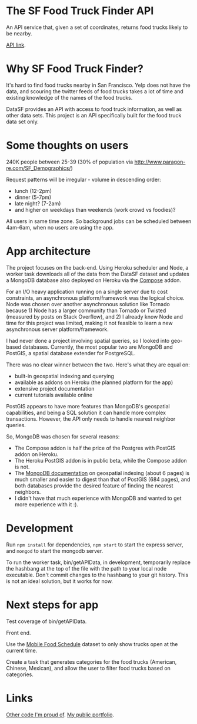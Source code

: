 # The SF Food Truck Finder API

An API service that, given a set of coordinates, returns food trucks likely to be nearby.

[API link](http://sf-food-truck-finder.herokuapp.com/).

# Why SF Food Truck Finder?
It's hard to find food trucks nearby in San Francisco. Yelp does not have the data, and scouring the twitter feeds of food trucks takes a lot of time and existing knowledge of the names of the food trucks.

DataSF provides an API with access to food truck information, as well as other data sets. This project is an API specifically built for the food truck data set only.

# Some thoughts on users
240K people between 25-39 (30% of population via http://www.paragon-re.com/SF_Demographics/)

Request patterns will be irregular - volume in descending order:
- lunch (12-2pm)
- dinner (5-7pm)
- late night? (7-2am)
- and higher on weekdays than weekends (work crowd vs foodies)?

All users in same time zone. So background jobs can be scheduled between 4am-6am, when no users are using the app.

# App architecture
The project focuses on the back-end. Using Heroku scheduler and Node, a worker task downloads all of the data from the DataSF dataset and updates a MongoDB database also deployed on Heroku via the [Compose](https://www.compose.io/) addon.

For an I/O heavy application running on a single server due to cost constraints, an asynchronous platform/framework was the logical choice. Node was chosen over another asynchronous solution like Tornado because 1) Node has a larger community than Tornado or Twisted (measured by posts on Stack Overflow), and 2) I already know Node and time for this project was limited, making it not feasible to learn a new asynchronous server platform/framework.

I had never done a project involving spatial queries, so I looked into geo-based databases. Currently, the most popular two are MongoDB and PostGIS, a spatial database extender for PostgreSQL.

There was no clear winner between the two. Here's what they are equal on:
- built-in geospatial indexing and querying
- available as addons on Heroku (the planned platform for the app)
- extensive project documentation
- current tutorials available online

PostGIS appears to have more features than MongoDB's geospatial capabilities, and being a SQL solution it can handle more complex transactions. However, the API only needs to handle nearest neighbor queries.

So, MongoDB was chosen for several reasons:
- The Compose addon is half the price of the Postgres with PostGIS addon on Heroku.
- The Heroku PostGIS addon is in public beta, while the Compose addon is not.
- The [MongoDB documentation](http://docs.mongodb.org/manual/applications/geospatial-indexes/) on geospatial indexing (about 6 pages) is much smaller and easier to digest than that of PostGIS (684 pages), and both databases provide the desired feature of finding the nearest neighbors.
- I didn't have that much experience with MongoDB and wanted to get more experience with it :).

# Development
Run `npm install` for dependencies, `npm start` to start the express server, and `mongod` to start the mongodb server.

To run the worker task, bin/getAPIData, in development, temporarily replace the hashbang at the top of the file with the path to your local node executable. Don't commit changes to the hashbang to your git history. This is not an ideal solution, but it works for now.

# Next steps for app
Test coverage of bin/getAPIData.

Front end.

Use the [Mobile Food Schedule](https://data.sfgov.org/Economy-and-Community/Mobile-Food-Schedule/jjew-r69b) dataset to only show trucks open at the current time.

Create a task that generates categories for the food trucks (American, Chinese, Mexican), and allow the user to filter food trucks based on categories.

# Links
[Other code I'm proud of](https://github.com/skeller88/career-buddy).
[My public portfolio](www.shanemkeller.com/portfolio/).
